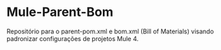 # Mule-Parent-Bom
Repositório para o parent-pom.xml e bom.xml (Bill of Materials) visando padronizar configurações de projetos Mule 4.
